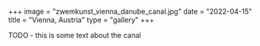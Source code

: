 +++
image = "zwemkunst_vienna_danube_canal.jpg" 
date = "2022-04-15" 
title = "Vienna, Austria" 
type = "gallery"
+++

TODO - this is some text about the canal
